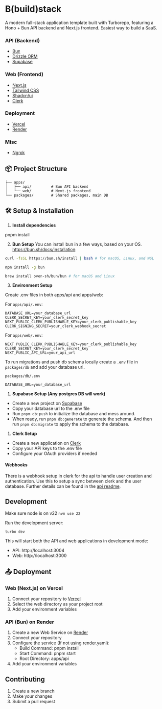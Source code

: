 # B(build)stack

A modern full-stack application template built with Turborepo, featuring a Hono + Bun API backend and Next.js frontend.
Easiest way to build a SaaS.

### API (Backend)

- [Bun](https://bun.sh/)
- [Drizzle ORM](https://orm.drizzle.team/)
- [Supabase](https://supabase.com/)

### Web (Frontend)

- [Next.js](https://nextjs.org/)
- [Tailwind CSS](https://tailwindcss.com/)
- [Shadcn/ui](https://ui.shadcn.com/)
- [Clerk](https://clerk.com/)

### Deployment

- [Vercel](https://vercel.com/)
- [Render](https://render.com/)

### Misc

- [Ngrok](https://ngrok.com/)

## 📦 Project Structure

```
├── apps/
│   ├── api/         # Bun API backend
│   └── web/         # Next.js frontend
└── packages/        # Shared packages, main DB
```

## 🛠️ Setup & Installation

1. **Install dependencies**

pnpm install

2. **Bun Setup**
   You can install bun in a few ways, based on your OS.
   https://bun.sh/docs/installation

```bash
curl -fsSL https://bun.sh/install | bash # for macOS, Linux, and WSL
```

```bash
npm install -g bun
```

```bash
brew install oven-sh/bun/bun # for macOS and Linux
```

3. **Environment Setup**

Create .env files in both apps/api and apps/web:

For `apps/api/.env`:

```
DATABASE_URL=your_database_url
CLERK_SECRET_KEY=your_clerk_secret_key
NEXT_PUBLIC_CLERK_PUBLISHABLE_KEY=your_clerk_publishable_key
CLERK_SIGNING_SECRET=your_clerk_webhook_secret
```

For `apps/web/.env`:

```
NEXT_PUBLIC_CLERK_PUBLISHABLE_KEY=your_clerk_publishable_key
CLERK_SECRET_KEY=your_clerk_secret_key
NEXT_PUBLIC_API_URL=your_api_url
```

To run migrations and push db schema locally create a `.env` file in `packages/db` and add your database url.

`packages/db/.env`

```
DATABASE_URL=your_database_url
```

1. **Supabase Setup (Any postgres DB will work)**

- Create a new project on [Supabase](https://supabase.com)
- Copy your database url to the .env file
- Run `pnpm db:push` to initialize the database and mess around.
- When ready, run `pnpm db:generate` to generate the schema. And then run `pnpm db:migrate` to apply the schema to the database.

1. **Clerk Setup**

- Create a new application on [Clerk](https://clerk.com)
- Copy your API keys to the .env file
- Configure your OAuth providers if needed

#### Webhooks

There is a webhook setup in clerk for the api to handle user creation and authentication.
Use this to setup a sync between clerk and the user database. Further details can be found in the [api readme](apps/api/README.md).

## Development

Make sure node is on v22
`nvm use 22`

Run the development server:

`turbo dev`

This will start both the API and web applications in development mode:

- API: http://localhost:3004
- Web: http://localhost:3000

## 📤 Deployment

### Web (Next.js) on Vercel

1. Connect your repository to [Vercel](https://vercel.com)
2. Select the web directory as your project root
3. Add your environment variables

### API (Bun) on Render

1. Create a new Web Service on [Render](https://render.com)
2. Connect your repository
3. Configure the service (If not using render.yaml):
   - Build Command: pnpm install
   - Start Command: pnpm start
   - Root Directory: apps/api
4. Add your environment variables

## Contributing

1. Create a new branch
2. Make your changes
3. Submit a pull request
